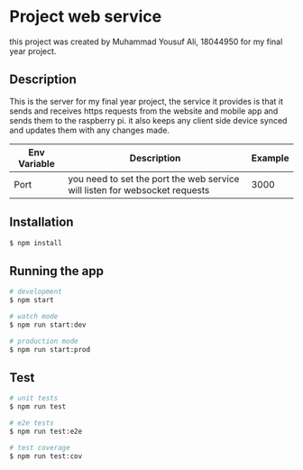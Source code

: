 # Project web service
this project was created by Muhammad Yousuf Ali, 18044950 for my final year project.
## Description
This is the server for my final year project, the service it provides is that it sends and receives https requests from the website and mobile app and sends them to the raspberry pi. it also keeps any client side device synced and updates them with any changes made. 

| Env Variable   | Description                                                                 | Example               |
|----------------|-----------------------------------------------------------------------------|-----------------------|
| Port           | you need to set the port the web service will listen for websocket requests | 3000                  |

## Installation

```bash
$ npm install
```

## Running the app

```bash
# development
$ npm start

# watch mode
$ npm run start:dev

# production mode
$ npm run start:prod
```

## Test

```bash
# unit tests
$ npm run test

# e2e tests
$ npm run test:e2e

# test coverage
$ npm run test:cov
```


